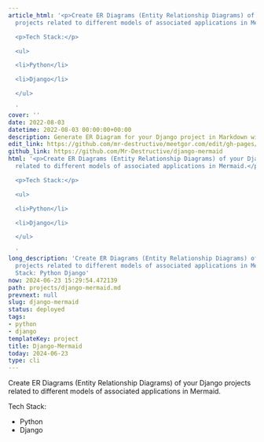 ```yaml
---
article_html: '<p>Create ER Diagrams (Entity Relationship Diagrams) of your Django
  projects related to different models of associated applications in Mermaid.</p>

  <p>Tech Stack:</p>

  <ul>

  <li>Python</li>

  <li>Django</li>

  </ul>

  '
cover: ''
date: 2022-08-03
datetime: 2022-08-03 00:00:00+00:00
description: Generate ER Diagram for your Django project in Markdown with Mermaid
edit_link: https://github.com/mr-destructive/meetgor.com/edit/gh-pages/projects/django-mermaid.md
github_link: https://github.com/Mr-Destructive/django-mermaid
html: '<p>Create ER Diagrams (Entity Relationship Diagrams) of your Django projects
  related to different models of associated applications in Mermaid.</p>

  <p>Tech Stack:</p>

  <ul>

  <li>Python</li>

  <li>Django</li>

  </ul>

  '
long_description: 'Create ER Diagrams (Entity Relationship Diagrams) of your Django
  projects related to different models of associated applications in Mermaid. Tech
  Stack: Python Django'
now: 2024-06-23 15:29:54.472139
path: projects/django-mermaid.md
prevnext: null
slug: django-mermaid
status: deployed
tags:
- python
- django
templateKey: project
title: Django-Mermaid
today: 2024-06-23
type: cli
---
```


Create ER Diagrams (Entity Relationship Diagrams) of your Django projects related to different models of associated applications in Mermaid.

Tech Stack:
- Python
- Django